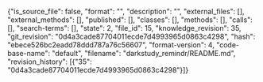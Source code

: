 {"is_source_file": false, "format": "", "description": "", "external_files": [], "external_methods": [], "published": [], "classes": [], "methods": [], "calls": [], "search-terms": [], "state": 2, "file_id": 15, "knowledge_revision": 35, "git_revision": "0d4a3cade87704011ecde7d4993965d0863c4298", "hash": "ebece526bc2eadd78ddd787a76c56607", "format-version": 4, "code-base-name": "default", "filename": "darkstudy_remindr/README.md", "revision_history": [{"35": "0d4a3cade87704011ecde7d4993965d0863c4298"}]}